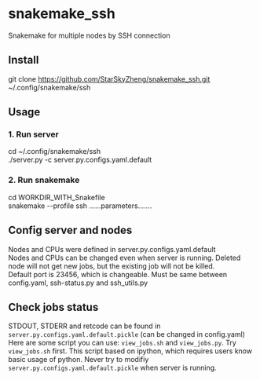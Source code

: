 # snakemake_ssh
Snakemake for multiple nodes by SSH connection

## Install
  git clone https://github.com/StarSkyZheng/snakemake_ssh.git ~/.config/snakemake/ssh
  
## Usage
### 1. Run server
  cd ~/.config/snakemake/ssh  
  ./server.py -c server.py.configs.yaml.default  
### 2. Run snakemake
  cd WORKDIR_WITH_Snakefile  
  snakemake  --profile ssh ......parameters.......  
  
## Config server and nodes
  Nodes and CPUs were defined in server.py.configs.yaml.default  
  Nodes and CPUs can be changed even when server is running. Deleted node will not get new jobs, but the existing job will not be killed.  
  Default port is 23456, which is changeable. Must be same between config.yaml, ssh-status.py and ssh_utils.py  

## Check jobs status
  STDOUT, STDERR and retcode can be found in `server.py.configs.yaml.default.pickle` (can be changed in config.yaml)
  Here are some script you can use: `view_jobs.sh` and `view_jobs.py`. 
  Try `view_jobs.sh` first. This script based on ipython, which requires users know basic usage of python.
  Never try to modifiy `server.py.configs.yaml.default.pickle` when server is running.
  
